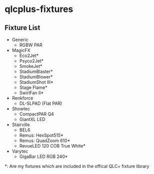 # qlcplus-fixtures
## Fixture List
* Generic
    - RGBW PAR
* MagicFX
    - Eco2Jet*
    - Psyco2Jet*
    - SmokeJet*
    - StadiumBlaster*
    - StadiumBlower*
    - StadiumShot III*
    - Stage Flame*
    - SwirlFan II*
* Renkforce
    - DL-SLPAD (Flat PAR)
* Showtec
    - CompactPAR Q4
    - GiantXL LED
* Stairville
    - BEL6
    - Remus: HexSpot515*
    - Remus: QuadZoom 610*
    - RevueLED 120 COB True White*
* Varytec
    - GigaBar LED RGB 240*

*: Are my fixtures which are included in the offical QLC+ fixture library
